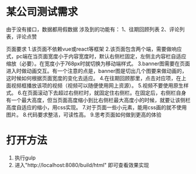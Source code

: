 # 某公司测试需求
由于没有接口，数据都用假数据
涉及到的功能有：
1、往期回顾列表
2、评论列表，评论点赞

页面要求
1.该页面不依赖vue或react等框架
2.该页面包含两个端，需要做响应式，pc端在当页面宽度小于内容宽度时，默认右侧栏固定，左侧主内容栏自适应缩放（必要）。在宽度小于768px时就切换为移动端样式。
3.banner图需要在页面进入时做动画交互。有一个注意的点是，banner图是切出几个图要来做动画的，这时候如何根据页面宽度的变化去适应。
4.在往期回顾那里，点击对应项，在上面视频框播放该项的视频（视频可以随便使用网上资源）。
5.视频不要使用原生样式。
6.在页面滚动下去超过右侧栏时，就固定住右侧栏。在固定后，右侧栏自身有一个最大高度，但当页面高度缩小到比右侧栏最大高度小的时候，就要让该侧栏高度自适应的缩小，用css实现。
7.对于页面一些小元素，能用css画的就不使用图片。
8.代码要求整洁，可读性高。
9.思考页面如何做到更高的体验

# 打开方法
1. 执行gulp
2. 进入"http://localhost:8080/build/html" 即可查看效果实现
